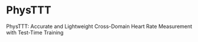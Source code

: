 # PhysTTT
PhysTTT: Accurate and Lightweight Cross-Domain Heart Rate Measurement with Test-Time Training
